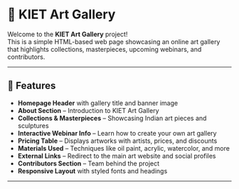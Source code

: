 # 🎨 KIET Art Gallery  

Welcome to the **KIET Art Gallery** project!  
This is a simple HTML-based web page showcasing an online art gallery that highlights collections, masterpieces, upcoming webinars, and contributors.  

---

## 📌 Features  

- **Homepage Header** with gallery title and banner image  
- **About Section** – Introduction to KIET Art Gallery  
- **Collections & Masterpieces** – Showcasing Indian art pieces and sculptures  
- **Interactive Webinar Info** – Learn how to create your own art gallery  
- **Pricing Table** – Displays artworks with artists, prices, and discounts  
- **Materials Used** – Techniques like oil paint, acrylic, watercolor, and more  
- **External Links** – Redirect to the main art website and social profiles  
- **Contributors Section** – Team behind the project  
- **Responsive Layout** with styled fonts and headings  

---

